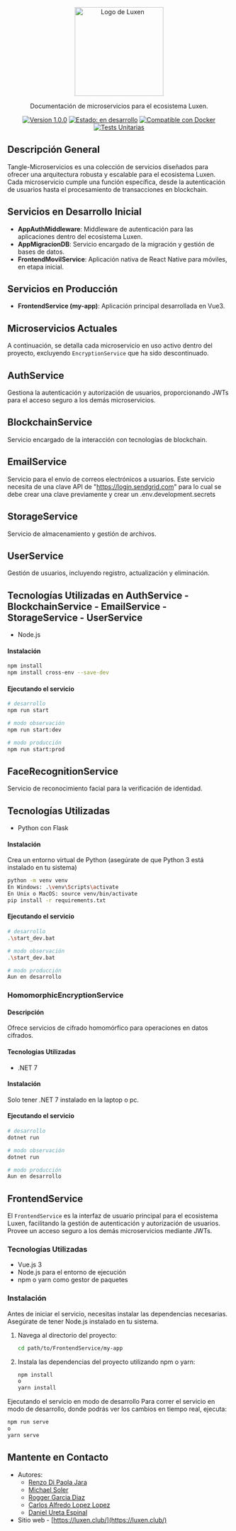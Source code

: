 
<p align="center">
  <a href="http://tangleapp.luxen.club/login" target="_blank"><img src="https://raw.githubusercontent.com/Luxury-Entertainment-CrowdTech/my-app/196acd9ca1fc9180f26d2f21aa38bc9d8dd2ee18/public/LOGO_PAIP.ico?token=GHSAT0AAAAAACMWD4TNIBQI6TC5LITJP6K4ZPGUG5Q" width="200" alt="Logo de Luxen" /></a>
</p>

<p align="center">
  Documentación de microservicios para el ecosistema Luxen.
</p>

<p align="center">
<a href="#" target="_blank"><img src="https://img.shields.io/badge/version-1.0.0-blue.svg" alt="Version 1.0.0" /></a>
<a href="#" target="_blank"><img src="https://img.shields.io/badge/estado-en%20desarrollo-yellow.svg" alt="Estado: en desarrollo" /></a>
<a href="#" target="_blank"><img src="https://img.shields.io/badge/docker-compatible-blue.svg" alt="Compatible con Docker" /></a>
<a href="#" target="_blank"><img src="https://img.shields.io/badge/tests-unitarios%20pasados-brightgreen.svg" alt="Tests Unitarias" /></a>
</p>

## Descripción General

Tangle-Microservicios es una colección de servicios diseñados para ofrecer una arquitectura robusta y escalable para el ecosistema Luxen. Cada microservicio cumple una función específica, desde la autenticación de usuarios hasta el procesamiento de transacciones en blockchain.

## Servicios en Desarrollo Inicial

- **AppAuthMiddleware**: Middleware de autenticación para las aplicaciones dentro del ecosistema Luxen.
- **AppMigracionDB**: Servicio encargado de la migración y gestión de bases de datos.
- **FrontendMovilService**: Aplicación nativa de React Native para móviles, en etapa inicial.

## Servicios en Producción
- **FrontendService (my-app)**: Aplicación principal desarrollada en Vue3.

## Microservicios Actuales

A continuación, se detalla cada microservicio en uso activo dentro del proyecto, excluyendo `EncryptionService` que ha sido descontinuado.

## AuthService

Gestiona la autenticación y autorización de usuarios, proporcionando JWTs para el acceso seguro a los demás microservicios.

## BlockchainService

Servicio encargado de la interacción con tecnologías de blockchain.

## EmailService

Servicio para el envío de correos electrónicos a usuarios. Este servicio necesita de una clave API de "https://login.sendgrid.com" para lo cual se debe crear una clave previamente y crear un .env.development.secrets

## StorageService

Servicio de almacenamiento y gestión de archivos.

## UserService

Gestión de usuarios, incluyendo registro, actualización y eliminación.

## Tecnologías Utilizadas en AuthService - BlockchainService - EmailService - StorageService - UserService

- Node.js

#### Instalación

```bash
npm install
npm install cross-env --save-dev
```

#### Ejecutando el servicio

```bash
# desarrollo
npm run start

# modo observación
npm run start:dev

# modo producción
npm run start:prod
```

## FaceRecognitionService

Servicio de reconocimiento facial para la verificación de identidad.

## Tecnologías Utilizadas

- Python con Flask

#### Instalación

Crea un entorno virtual de Python (asegúrate de que Python 3 está instalado en tu sistema)

```bash
python -m venv venv
En Windows: .\venv\Scripts\activate
En Unix o MacOS: source venv/bin/activate
pip install -r requirements.txt
```

#### Ejecutando el servicio

```bash
# desarrollo
.\start_dev.bat

# modo observación
.\start_dev.bat

# modo producción
Aun en desarrollo
```

### HomomorphicEncryptionService

#### Descripción

Ofrece servicios de cifrado homomórfico para operaciones en datos cifrados.

#### Tecnologías Utilizadas

- .NET 7

#### Instalación

Solo tener .NET 7 instalado en la laptop o pc.

#### Ejecutando el servicio

```bash
# desarrollo
dotnet run

# modo observación
dotnet run

# modo producción
Aun en desarrollo
```

## FrontendService

El `FrontendService` es la interfaz de usuario principal para el ecosistema Luxen, facilitando la gestión de autenticación y autorización de usuarios. Provee un acceso seguro a los demás microservicios mediante JWTs.

### Tecnologías Utilizadas

- Vue.js 3
- Node.js para el entorno de ejecución
- npm o yarn como gestor de paquetes

### Instalación

Antes de iniciar el servicio, necesitas instalar las dependencias necesarias. Asegúrate de tener Node.js instalado en tu sistema.

1. Navega al directorio del proyecto:
    ```bash
    cd path/to/FrontendService/my-app
    ```
2. Instala las dependencias del proyecto utilizando npm o yarn:
    ```bash
    npm install
    o
    yarn install
    ```

Ejecutando el servicio en modo de desarrollo
Para correr el servicio en modo de desarrollo, donde podrás ver los cambios en tiempo real, ejecuta:
```bash
npm run serve
o
yarn serve
```

## Mantente en Contacto

- Autores:
  - [Renzo Di Paola Jara](https://github.com/Kreutzer2000)
  - [Michael Soler](https://github.com/mcsoler)
  - [Rogger Garcia Diaz](https://github.com/0xffset)
  - [Carlos Alfredo Lopez Lopez](https://github.com/carlos25u)
  - [Daniel Ureta Espinal](https://github.com/Daniel349167)
- Sitio web - [https://luxen.club/](https://luxen.club/)
